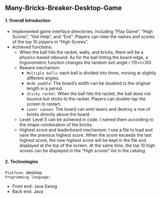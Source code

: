 ## Many-Bricks-Breaker-Desktop-Game

#### 1. Overall Introduction
* Implemented game interface directories, including “Play Game”, “High Scores”, “Get Help”, and “Exit”. Players can view the names and scores of the top 10 players in “High Scores”.
* Achieved functions:
  + When the ball hits the racket, walls, and bricks, there will be a physics-based rebound. As for the ball hitting the board edge, a trigonometric function changes the random exit angle r (10<r<30). 
  + Reward mechanism:
    *  `Multiple balls`: each ball is divided into three, moving at slightly different angles.
    *  `Wide paddle`: The board’s width can be doubled to the original length in a period.
    *  `Sticky racket`: When the ball hits the racket, the ball does not bounce but sticks to the racket. Players can double-tap the screen to restart.
    *  `Laser cannon`: The board can emit lasers and destroy a row of bricks directly above the board.
  + Level: Level 5 can be achieved in code. I named them according to the shape combination of the bricks.
  + Highest score and leaderboard mechanism: I use a file to load and save the previous highest score. When the score exceeds the last highest score, the new highest score will be kept in the file and displayed at the top of the screen. At the same time, the top 10 high scores can be displayed in the “High scores” list in the catalog.

#### 2. Technologies

`Platform:` desktop <br>
`Programming language:`
* Front end: Java Swing
* Back end: Java

